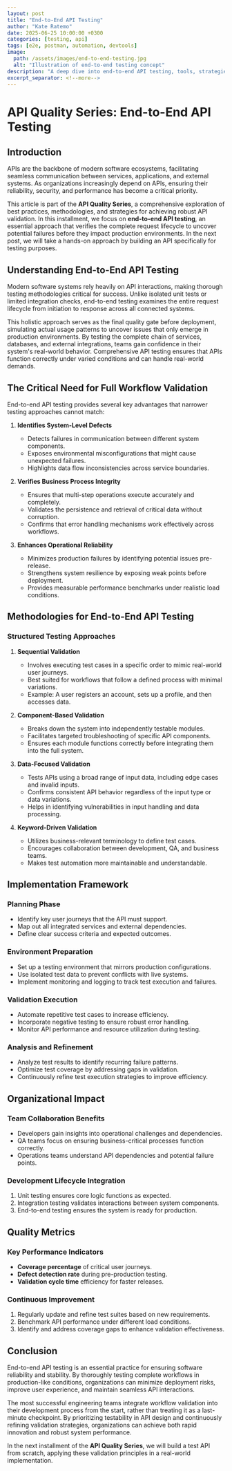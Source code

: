 ```yaml
---
layout: post
title: "End-to-End API Testing"
author: "Kate Ratemo"
date: 2025-06-25 10:00:00 +0300
categories: [testing, api]
tags: [e2e, postman, automation, devtools]
image:
  path: /assets/images/end-to-end-testing.jpg
  alt: "Illustration of end-to-end testing concept"
description: "A deep dive into end-to-end API testing, tools, strategies, and how to make it reliable for modern development teams."
excerpt_separator: <!--more-->
---
```


# **API Quality Series: End-to-End API Testing**

## **Introduction**

APIs are the backbone of modern software ecosystems, facilitating seamless communication between services, applications, and external systems. As organizations increasingly depend on APIs, ensuring their reliability, security, and performance has become a critical priority.

This article is part of the **API Quality Series**, a comprehensive exploration of best practices, methodologies, and strategies for achieving robust API validation. In this installment, we focus on **end-to-end API testing**, an essential approach that verifies the complete request lifecycle to uncover potential failures before they impact production environments. In the next post, we will take a hands-on approach by building an API specifically for testing purposes.

## **Understanding End-to-End API Testing**

Modern software systems rely heavily on API interactions, making thorough testing methodologies critical for success. Unlike isolated unit tests or limited integration checks, end-to-end testing examines the entire request lifecycle from initiation to response across all connected systems.

This holistic approach serves as the final quality gate before deployment, simulating actual usage patterns to uncover issues that only emerge in production environments. By testing the complete chain of services, databases, and external integrations, teams gain confidence in their system's real-world behavior. Comprehensive API testing ensures that APIs function correctly under varied conditions and can handle real-world demands.

## **The Critical Need for Full Workflow Validation**

End-to-end API testing provides several key advantages that narrower testing approaches cannot match:

1. **Identifies System-Level Defects**  
   - Detects failures in communication between different system components.  
   - Exposes environmental misconfigurations that might cause unexpected failures.  
   - Highlights data flow inconsistencies across service boundaries.  

2. **Verifies Business Process Integrity**  
   - Ensures that multi-step operations execute accurately and completely.  
   - Validates the persistence and retrieval of critical data without corruption.  
   - Confirms that error handling mechanisms work effectively across workflows.  

3. **Enhances Operational Reliability**  
   - Minimizes production failures by identifying potential issues pre-release.  
   - Strengthens system resilience by exposing weak points before deployment.  
   - Provides measurable performance benchmarks under realistic load conditions.  

## **Methodologies for End-to-End API Testing**

### **Structured Testing Approaches**

1. **Sequential Validation**  
   - Involves executing test cases in a specific order to mimic real-world user journeys.  
   - Best suited for workflows that follow a defined process with minimal variations.  
   - Example: A user registers an account, sets up a profile, and then accesses data.  

2. **Component-Based Validation**  
   - Breaks down the system into independently testable modules.  
   - Facilitates targeted troubleshooting of specific API components.  
   - Ensures each module functions correctly before integrating them into the full system.  

3. **Data-Focused Validation**  
   - Tests APIs using a broad range of input data, including edge cases and invalid inputs.  
   - Confirms consistent API behavior regardless of the input type or data variations.  
   - Helps in identifying vulnerabilities in input handling and data processing.  

4. **Keyword-Driven Validation**  
   - Utilizes business-relevant terminology to define test cases.  
   - Encourages collaboration between development, QA, and business teams.  
   - Makes test automation more maintainable and understandable.  

## **Implementation Framework**

### **Planning Phase**
- Identify key user journeys that the API must support.  
- Map out all integrated services and external dependencies.  
- Define clear success criteria and expected outcomes.  

### **Environment Preparation**
- Set up a testing environment that mirrors production configurations.  
- Use isolated test data to prevent conflicts with live systems.  
- Implement monitoring and logging to track test execution and failures.  

### **Validation Execution**
- Automate repetitive test cases to increase efficiency.  
- Incorporate negative testing to ensure robust error handling.  
- Monitor API performance and resource utilization during testing.  

### **Analysis and Refinement**
- Analyze test results to identify recurring failure patterns.  
- Optimize test coverage by addressing gaps in validation.  
- Continuously refine test execution strategies to improve efficiency.  

## **Organizational Impact**

### **Team Collaboration Benefits**
- Developers gain insights into operational challenges and dependencies.  
- QA teams focus on ensuring business-critical processes function correctly.  
- Operations teams understand API dependencies and potential failure points.  

### **Development Lifecycle Integration**
1. Unit testing ensures core logic functions as expected.  
2. Integration testing validates interactions between system components.  
3. End-to-end testing ensures the system is ready for production.  

## **Quality Metrics**

### **Key Performance Indicators**
- **Coverage percentage** of critical user journeys.  
- **Defect detection rate** during pre-production testing.  
- **Validation cycle time** efficiency for faster releases.  

### **Continuous Improvement**
1. Regularly update and refine test suites based on new requirements.  
2. Benchmark API performance under different load conditions.  
3. Identify and address coverage gaps to enhance validation effectiveness.  

## **Conclusion**

End-to-end API testing is an essential practice for ensuring software reliability and stability. By thoroughly testing complete workflows in production-like conditions, organizations can minimize deployment risks, improve user experience, and maintain seamless API interactions. 

The most successful engineering teams integrate workflow validation into their development process from the start, rather than treating it as a last-minute checkpoint. By prioritizing testability in API design and continuously refining validation strategies, organizations can achieve both rapid innovation and robust system performance.

In the next installment of the **API Quality Series**, we will build a test API from scratch, applying these validation principles in a real-world implementation.

